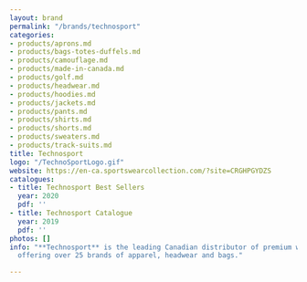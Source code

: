 ```yaml
---
layout: brand
permalink: "/brands/technosport"
categories:
- products/aprons.md
- products/bags-totes-duffels.md
- products/camouflage.md
- products/made-in-canada.md
- products/golf.md
- products/headwear.md
- products/hoodies.md
- products/jackets.md
- products/pants.md
- products/shirts.md
- products/shorts.md
- products/sweaters.md
- products/track-suits.md
title: Technosport
logo: "/TechnoSportLogo.gif"
website: https://en-ca.sportswearcollection.com/?site=CRGHPGYDZS
catalogues:
- title: Technosport Best Sellers
  year: 2020
  pdf: ''
- title: Technosport Catalogue
  year: 2019
  pdf: ''
photos: []
info: "**Technosport** is the leading Canadian distributor of premium wholesale apparel,
  offering over 25 brands of apparel, headwear and bags."

---
```

